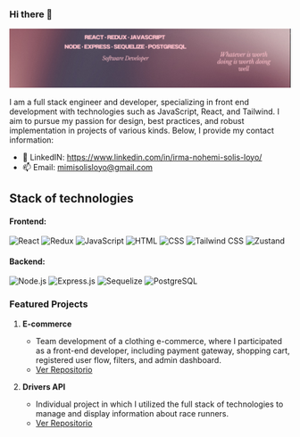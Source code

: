 ### Hi there 👋

![Mimi](Stack.png)

I am a full stack engineer and developer, specializing in front end development with technologies such as JavaScript, React, and Tailwind. I aim to pursue my passion for design, best practices, and robust implementation in projects of various kinds. Below, I provide my contact information:

- 💬 LinkedIN: https://www.linkedin.com/in/irma-nohemi-solis-loyo/
- 📫 Email: mimisolisloyo@gmail.com

## Stack of technologies

#### Frontend:
![React](https://img.shields.io/badge/React-61DAFB?style=for-the-badge&logo=react&logoColor=white)
![Redux](https://img.shields.io/badge/Redux-764ABC?style=for-the-badge&logo=redux&logoColor=white)
![JavaScript](https://img.shields.io/badge/JavaScript-F7DF1E?style=for-the-badge&logo=javascript&logoColor=black)
![HTML](https://img.shields.io/badge/HTML5-E34F26?style=for-the-badge&logo=html5&logoColor=white)
![CSS](https://img.shields.io/badge/CSS3-1572B6?style=for-the-badge&logo=css3&logoColor=white)
![Tailwind CSS](https://img.shields.io/badge/Tailwind_CSS-38B2AC?style=for-the-badge&logo=tailwind-css&logoColor=white)
![Zustand](https://img.shields.io/badge/Zustand-000000?style=for-the-badge&logo=react&logoColor=white)

#### Backend:
![Node.js](https://img.shields.io/badge/Node.js-339933?style=for-the-badge&logo=node.js&logoColor=white)
![Express.js](https://img.shields.io/badge/Express.js-000000?style=for-the-badge&logo=express&logoColor=white)
![Sequelize](https://img.shields.io/badge/Sequelize-52B0E7?style=for-the-badge&logo=sequelize&logoColor=white)
![PostgreSQL](https://img.shields.io/badge/PostgreSQL-336791?style=for-the-badge&logo=postgresql&logoColor=white)

### Featured Projects

1. **E-commerce**
   - Team development of a clothing e-commerce, where I participated as a front-end developer, including payment gateway, shopping cart, registered user flow, filters, and admin dashboard.
   - [Ver Repositorio](https://github.com/INSolisLoyo/PF-Indumentario.ecommerce_front)

2. **Drivers API**
   - Individual project in which I utilized the full stack of technologies to manage and display information about race runners.
   - [Ver Repositorio](https://github.com/INSolisLoyo/Drivers-API)

